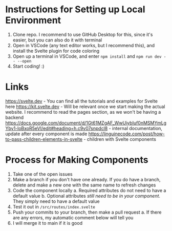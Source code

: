 # Instructions for Setting up Local Environment
1. Clone repo. I recommend to use GitHub Desktop for this, since it's easier, but you can also do it with terminal
2. Open in VSCode (any text editor works, but I recommend this), and install the Svelte plugin for code coloring
3. Open up a terminal in VSCode, and enter `npm install` and `npm run dev -- --open`
4. Start coding! :)

# Links
https://svelte.dev - You can find all the tutorials and examples for Svelte here
https://kit.svelte.dev - Will be relevant once we start making the actual website. I recommend to read the pages section, as we won't be having a backend
https://docs.google.com/document/d/1Gt61MZgAF_WwUiybIuf0nMSMYmLgYby1-loBxoR5eVI/edit#heading=h.c9v07snpdcl8 - internal documentation, update after every component is made
https://linguinecode.com/post/how-to-pass-children-elements-in-svelte - children with Svelte components

# Process for Making Components
1. Take one of the open issues
2. Make a branch if you don't have one already. If you do have a branch, delete and make a new one with the same name to refresh changes
3. Code the component locally
    a. Required attributes do not need to have a default value
    b. Optional attributes *still need to be in your component*. They simply need to have a default value
4. Test it out in `/src/routes/index.svelte`
5. Push your commits to your branch, then make a pull request
    a. If there are any errors, my automatic comment below will tell you
6. I will merge it to main if it is good